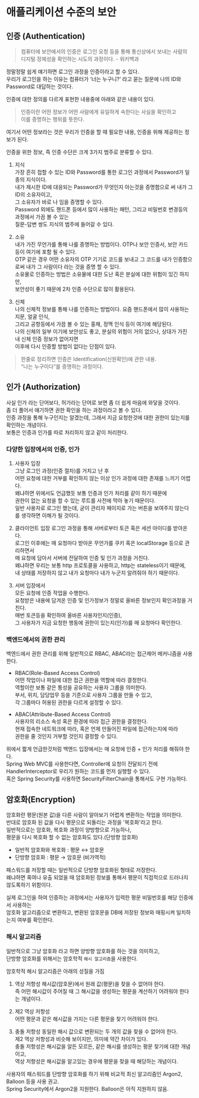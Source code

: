# 애플리케이션 수준의 보안

## 인증 (Authentication)

> 컴퓨터에 보안에서의 인증은 로그인 요청 등을 통해 통신상에서 보내는 사람의  
> 디지털 정체성을 확인하는 시도의 과정이다. - 위키백과

정말정말 쉽게 얘기하면 로그인 과정을 인증이라고 할 수 있다.  
우리가 로그인을 하는 이유는 컴퓨터가 ‘너는 누구니?’ 라고 묻는 질문에 나의 ID와 Password로 대답하는 것이다.

인증에 대한 정의를 다르게 표현한 내용중에 아래와 같은 내용이 있다.

> 인증이란 어떤 정보가 어떤 사람에게 유일하게 속한다는 사실을 확인하고  
> 이를 증명하는 행위를 뜻한다.

여기서 어떤 정보라는 것은 우리가 인증을 할 때 필요한 내용, 인증을 위해 제공하는 정보가 된다.

인증을 위한 정보, 즉 인증 수단은 크게 3가지 범주로 분류할 수 있다.

1. 지식  
   가장 흔히 접할 수 있는 ID와 Password를 통한 로그인 과정에서 Password가 일종의 지식이다.  
   내가 제시한 ID에 대응되는 Password가 무엇인지 아는것을 증명함으로 써 내가 그 ID의 소유자이고,  
   그 소유자가 바로 나 임을 증명할 수 있다.  
   Password 외에도 핸드폰 등에서 많이 사용하는 패턴, 그리고 비밀번호 변경등의 과정에서 가끔 볼 수 있는  
   질문-답변 쌍도 지식의 범주에 들어갈 수 있다.

2. 소유  
   내가 가진 무언가를 통해 나를 증명하는 방법이다. OTP나 보안 인증서, 보안 카드 등이 여기에 포함 될 수 있다.  
   OTP 같은 경우 어떤 소유자의 OTP 기기로 코드를 보내고 그 코드를 내가 인증함으로써 내가 그 사람이다 라는 것을 증명 할 수 있다.  
   소유물로 인증하는 방법은 소유물에 대한 도난 혹은 분실에 대한 위험이 있긴 하지만,  
   보안성이 좋기 때문에 2차 인증 수단으로 많이 활용된다.

3. 신체  
   나의 신체적 정보를 통해 나를 인증하는 방법이다. 요즘 핸드폰에서 많이 사용하는 지문, 얼굴 인식,  
   그리고 공항등에서 가끔 볼 수 있는 홍채, 정맥 인식 등이 여기에 해당된다.  
   나의 신체의 일부 이기에 보안성도 좋고, 분실의 위험이 거의 없으나, 상대가 가진 내 신체 인증 정보가 없어지면  
   이후에 다시 인증할 방법이 없다는 단점이 있다.

> 한줄로 정리하면 인증은 Identification(신원확인)에 관한 내용.  
> “나는 누구이다”를 증명하는 과정이다.

## 인가 (Authorization)

사실 인가 라는 단어보다, 허가라는 단어로 보면 좀 더 쉽게 마음에 와닿을 것이다.  
좀 더 풀어서 얘기하면 권한 확인을 하는 과정이라고 볼 수 있다.  
인증 과정을 통해 누구인지는 알겠는데, 그래서 지금 요청한것에 대한 권한이 있는지를 확인하는 개념이다.  
보통은 인증과 인가를 따로 처리하지 않고 같이 처리한다.

### 다양한 입장에서의 인증, 인가

1. 사용자 입장  
   그냥 로그인 과정(인증 절차)를 거치고 난 후  
   어떤 요청에 대한 거부를 확인하지 않는 이상 인가 과정에 대한 존재를 느끼기 어렵다.  
   왜냐하면 위에서도 언급했듯 보통 인증과 인가 처리를 같이 하기 때문에  
   권한이 없는 요청을 할 수 있는 루트를 사전에 막아 놓기 때문이다.  
   일반 사용자로 로그인 했는데, 굳이 관리자 페이지로 가는 버튼을 보여주지 않는다 를 생각하면 이해가 될 것이다.

2. 클라이언트 입장
   로그인 과정을 통해 서버로부터 토큰 혹은 세션 아이디를 받아온다.  
   로그인 이후에는 매 요청마다 받아온 무언가를 쿠키 혹은 localStorage 등으로 관리하면서  
   매 요청에 담아서 서버에 전달하여 인증 및 인가 과정을 거친다.  
   왜냐하면 우리는 보통 http 프로토콜을 사용하고, http는 stateless이기 때문에,  
   내 상태를 저장하지 않고 내가 요청마다 내가 누군지 알려줘야 하기 때문이다.

3. 서버 입장에서  
   모든 요청에 인증 작업을 수행한다.  
   요청받은 내용에 담겨온 인증 및 인가정보가 정말로 올바른 정보인지 확인과정을 거친다.  
   매번 토큰등을 확인하여 올바른 사용자인지(인증),  
   그 사용자가 지금 요청한 행동에 권한이 있는지(인가)를 매 요청마다 확인한다.

### 백엔드에서의 권한 관리

백엔드에서 권한 관리를 위해 일반적으로 RBAC, ABAC라는 접근제어 메커니즘을 사용한다.

- RBAC(Role-Based Access Control)  
  어떤 작업이나 파일에 대한 접근 권한을 역할에 따라 결정한다.  
  역할이란 보통 같은 틍성을 공유하는 사용자 그룹을 의미한다.  
  부서, 위치, 담당업무 등을 기준으로 사용자 그룹을 만들 수 있고,  
  각 그룹마다 허용된 권한을 다르게 설정할 수 있다.

- ABAC(Attribute-Based Access Control)  
  사용자의 리소스 속성 혹은 환경에 따라 접근 권한을 결정한다.  
  현재 접속한 네트워크에 따라, 혹은 언제 만들어진 파일에 접근하는지에 따라  
  권한을 줄 것인지 거부할 것인지 결정할 수 있다.

위에서 짧게 언급한것처럼 백엔드 입장에서는 매 요청에 인증 + 인가 처리를 해줘야 한다.  
Spring Web MVC를 사용한다면, Controller에 요청이 전달되기 전에  
HandlerInterceptor로 우리가 원하는 코드를 먼저 실행할 수 있다.  
혹은 Spring Security를 사용하면 SecurityFilterChain을 통해서도 구현 가능하다.

## 암호화(Encryption)

암호화란 평문(원본 값)을 다른 사람이 알아보기 어렵게 변환하는 작업을 의미한다.  
반대로 암호화 된 값을 다시 평문으로 되돌리는 과정을 '복호화'라고 한다.  
일반적으로는 암호화, 복호화 과정이 양방향으로 가능하나,  
평문을 다시 복호화 할 수 없는 암호화도 있다.(단방향 암호화)

- 일반적 암호화와 복호화 : 평문 ↔ 암호문
- 단방향 암호화 : 평문 → 암호문 (비가역적)

패스워드를 저장할 때는 일반적으로 단방향 암호화된 형태로 저장한다.  
왜냐하면 혹여나 유출 되었을 때 암호화된 정보를 통해서 평문이 직접적으로 드러나지 않도록하기 위함이다.

실제 로그인을 하여 인증하는 과정에서는 사용자가 입력한 평문 비밀번호를 해당 인증에서 사용하는  
암호화 알고리즘으로 변환하고, 변환된 암호문을 DB에 저장된 정보와 매핑시켜 일치하는지 여부를 확인한다.

### 해시 알고리즘

일반적으로 그냥 암호화 라고 하면 양방향 암호화를 하는 것을 의미하고,  
단방향 암호화를 위해서는 암호학적 `해시 알고리즘`을 사용한다.

암호학적 해시 알고리즘은 아래의 성질을 가짐

1. 역상 저항성
   해시값(암호문)에서 원래 값(평문)을 찾을 수 없어야 한다.  
   즉 어떤 해시값이 주어질 때 그 해시값을 생성하는 평문을 계산하기 어려워야 한다는 개념이다.

2. 제2 역상 저항성  
   어떤 평문과 같은 해시값을 가지는 다른 평문을 찾기 어려워야 한다.

3. 충돌 저항성
   동일한 해시 값으로 변환되는 두 개의 값을 찾을 수 없어야 한다.  
   제2 역상 저항성과 비슷해 보이지만, 의미에 약간 차이가 있다.  
   충돌 저항성은 해시값을 알든 모르든, 같은 해시를 생성하는 평문 찾기에 대한 개념이고,  
   역상 저항성은 해시값을 알고있는 경우에 평문을 찾을 때 해당하는 개념이다.

사용자의 패스워드를 단방향 암호화를 하기 위해 비교적 최신 알고리즘인 Argon2, Balloon 등을 사용 권고.  
Spring Security에서 Argon2을 지원한다. Balloon은 아직 지원하지 않음.

